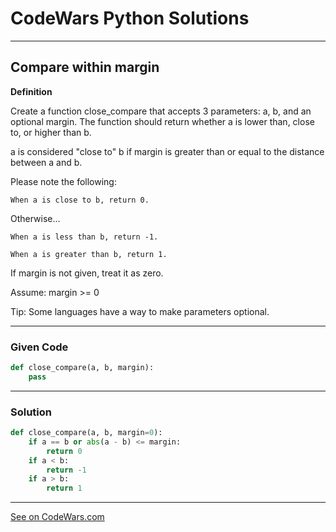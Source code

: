 # CodeWars Python Solutions

---

## Compare within margin


**Definition**

Create a function close_compare that accepts 3 parameters: a, b, and an optional margin. The function should return whether a is lower than, close to, or higher than b.

a is considered "close to" b if margin is greater than or equal to the distance between a and b.

Please note the following:

    When a is close to b, return 0.

Otherwise...

    When a is less than b, return -1.

    When a is greater than b, return 1.

If margin is not given, treat it as zero.

Assume: margin >= 0

Tip: Some languages have a way to make parameters optional.


---

### Given Code


```python
def close_compare(a, b, margin):
    pass
```

---

### Solution

```python
def close_compare(a, b, margin=0):
    if a == b or abs(a - b) <= margin:
        return 0
    if a < b:
        return -1
    if a > b:
        return 1
```

---


[See on CodeWars.com]((https://www.codewars.com/kata/56453a12fcee9a6c4700009c/train/python))
